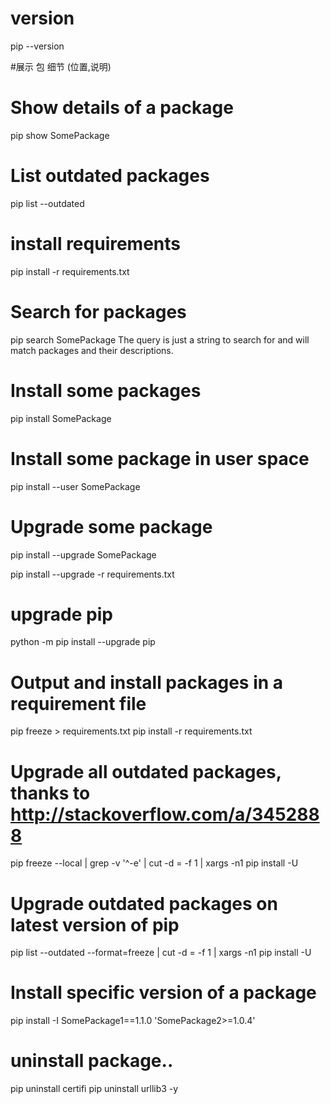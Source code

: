 # version
pip --version

#展示 包 细节 (位置,说明)
# Show details of a package
pip show SomePackage

# List outdated packages
pip list --outdated

# install requirements
pip install -r requirements.txt

# Search for packages
pip search SomePackage
The query is just a string to search for and will match packages and their descriptions.

# Install some packages
pip install SomePackage

# Install some package in user space
pip install --user SomePackage

# Upgrade some package
pip install --upgrade SomePackage

pip install --upgrade -r requirements.txt

# upgrade pip
python -m pip install --upgrade pip

# Output and install packages in a requirement file
pip freeze > requirements.txt
pip install -r requirements.txt





# Upgrade all outdated packages, thanks to http://stackoverflow.com/a/3452888
pip freeze --local | grep -v '^\-e' | cut -d = -f 1 | xargs -n1 pip install -U

# Upgrade outdated packages on latest version of pip
pip list --outdated --format=freeze | cut -d = -f 1 | xargs -n1 pip install -U

# Install specific version of a package
pip install -I SomePackage1==1.1.0 'SomePackage2>=1.0.4'

# uninstall package..
pip uninstall certifi
pip uninstall urllib3 -y
